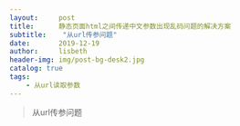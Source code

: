 ```yaml
---
layout:     post
title:      静态页面html之间传递中文参数出现乱码问题的解决方案
subtitle:    "从url传参问题"
date:       2019-12-19
author:     lisbeth
header-img: img/post-bg-desk2.jpg
catalog: true
tags:
    - 从url读取参数
---
```


>从url传参问题
